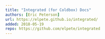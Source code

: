 ```yaml
---
title: "Integrated (for Coldbox) Docs"
authors: [Eric Peterson]
url: https://elpete.github.io/integrated/
added: 2018-05-19
repo: https://github.com/elpete/integrated
---
```

